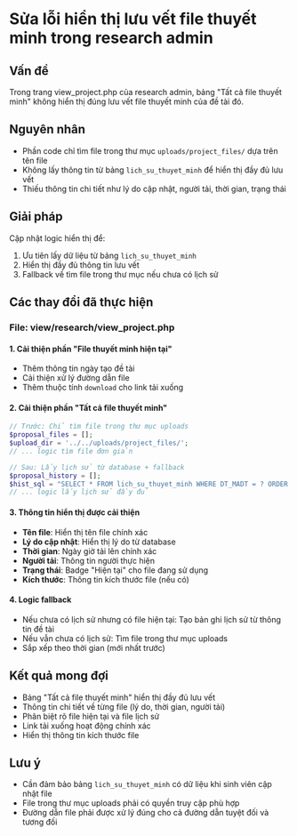 # Sửa lỗi hiển thị lưu vết file thuyết minh trong research admin

## Vấn đề
Trong trang view_project.php của research admin, bảng "Tất cả file thuyết minh" không hiển thị đúng lưu vết file thuyết minh của đề tài đó.

## Nguyên nhân
- Phần code chỉ tìm file trong thư mục `uploads/project_files/` dựa trên tên file
- Không lấy thông tin từ bảng `lich_su_thuyet_minh` để hiển thị đầy đủ lưu vết
- Thiếu thông tin chi tiết như lý do cập nhật, người tải, thời gian, trạng thái

## Giải pháp
Cập nhật logic hiển thị để:
1. Ưu tiên lấy dữ liệu từ bảng `lich_su_thuyet_minh`
2. Hiển thị đầy đủ thông tin lưu vết
3. Fallback về tìm file trong thư mục nếu chưa có lịch sử

## Các thay đổi đã thực hiện

### File: view/research/view_project.php

#### 1. Cải thiện phần "File thuyết minh hiện tại"
- Thêm thông tin ngày tạo đề tài
- Cải thiện xử lý đường dẫn file
- Thêm thuộc tính `download` cho link tải xuống

#### 2. Cải thiện phần "Tất cả file thuyết minh"
```php
// Trước: Chỉ tìm file trong thư mục uploads
$proposal_files = [];
$upload_dir = '../../uploads/project_files/';
// ... logic tìm file đơn giản

// Sau: Lấy lịch sử từ database + fallback
$proposal_history = [];
$hist_sql = "SELECT * FROM lich_su_thuyet_minh WHERE DT_MADT = ? ORDER BY NGAY_TAI DESC, ID DESC";
// ... logic lấy lịch sử đầy đủ
```

#### 3. Thông tin hiển thị được cải thiện
- **Tên file**: Hiển thị tên file chính xác
- **Lý do cập nhật**: Hiển thị lý do từ database
- **Thời gian**: Ngày giờ tải lên chính xác
- **Người tải**: Thông tin người thực hiện
- **Trạng thái**: Badge "Hiện tại" cho file đang sử dụng
- **Kích thước**: Thông tin kích thước file (nếu có)

#### 4. Logic fallback
- Nếu chưa có lịch sử nhưng có file hiện tại: Tạo bản ghi lịch sử từ thông tin đề tài
- Nếu vẫn chưa có lịch sử: Tìm file trong thư mục uploads
- Sắp xếp theo thời gian (mới nhất trước)

## Kết quả mong đợi
- Bảng "Tất cả file thuyết minh" hiển thị đầy đủ lưu vết
- Thông tin chi tiết về từng file (lý do, thời gian, người tải)
- Phân biệt rõ file hiện tại và file lịch sử
- Link tải xuống hoạt động chính xác
- Hiển thị thông tin kích thước file

## Lưu ý
- Cần đảm bảo bảng `lich_su_thuyet_minh` có dữ liệu khi sinh viên cập nhật file
- File trong thư mục uploads phải có quyền truy cập phù hợp
- Đường dẫn file phải được xử lý đúng cho cả đường dẫn tuyệt đối và tương đối




